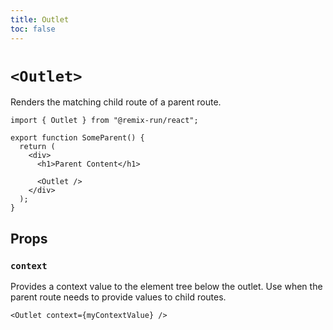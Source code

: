 ```yaml
---
title: Outlet
toc: false
---
```


# `<Outlet>`

Renders the matching child route of a parent route.

```tsx
import { Outlet } from "@remix-run/react";

export function SomeParent() {
  return (
    <div>
      <h1>Parent Content</h1>

      <Outlet />
    </div>
  );
}
```

## Props

### `context`

Provides a context value to the element tree below the outlet. Use when the parent route needs to provide values to child routes.

```tsx
<Outlet context={myContextValue} />
```

